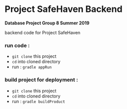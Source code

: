 # Project SafeHaven Backend
__Database Project Group 8 Summer 2019__

backend code for Project SafeHaven

### run code : 
* `git clone` this project
* `cd` into cloned directory
* run : `gradle appRun`

### build project for deployment :
* `git clone` this project
* `cd` into cloned directory
* run : `gradle buildProduct`
 
